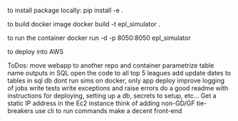 to install package locally:
pip install -e .

to build docker image
docker build -t epl_simulator .

to run the container
docker run -d -p 8050:8050 epl_simulator

to deploy into AWS

ToDos:
move webapp to another repo and container
parametrize table name outputs in SQL
open the code to all top 5 leagues
add update dates to tables in sql db
dont run sims on docker, only app deploy
improve logging of jobs
write tests
write exceptions and raise errors
do a good readme with instructions for deploying, setting up a db, secrets to setup, etc...
Get a static IP address in the Ec2 instance
think of adding non-GD/GF tie-breakers
use cli to run commands
make a decent front-end
